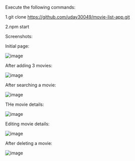 Execute the following commands:

1.git clone https://github.com/uday30049/movie-list-app.git

2.npm start

Screenshots:

Initial page:

![image](https://github.com/uday30049/movie-list-app/assets/112474023/3511bd31-4ee0-407b-84ca-affa4d04f78f)

After adding 3 movies:

![image](https://github.com/uday30049/movie-list-app/assets/112474023/a9ad4b0c-2eb5-4c4a-a47e-7f8dfd7e6d96)

After searching a movie:

![image](https://github.com/uday30049/movie-list-app/assets/112474023/1d15a736-71db-4e6f-a53c-e2370714e759)

THe movie details:

![image](https://github.com/uday30049/movie-list-app/assets/112474023/96d6fe7c-9cb2-4b0b-b9e8-548b35035eeb)

Editing movie details:

![image](https://github.com/uday30049/movie-list-app/assets/112474023/085ffafc-906a-4e40-b49b-b52dcc21b0f3)

After deleting a movie:

![image](https://github.com/uday30049/movie-list-app/assets/112474023/d1212d89-4670-44f8-b074-f0b67ebba3fe)


